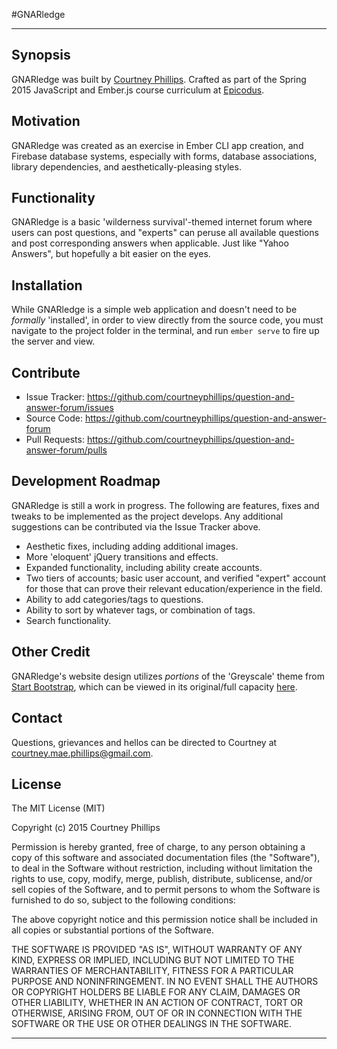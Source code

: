 #GNARledge

---

## Synopsis

GNARledge was built by [Courtney Phillips](https://github.com/courtneymaepdx). Crafted as part of the Spring 2015 JavaScript and Ember.js course curriculum at [Epicodus](https://www.epicodus.com/).

## Motivation

GNARledge was created as an exercise in Ember CLI app creation, and Firebase database systems, especially with forms, database associations, library dependencies, and aesthetically-pleasing styles.

## Functionality

GNARledge is a basic 'wilderness survival'-themed internet forum where users can post questions, and "experts" can peruse all available questions and post corresponding answers when applicable. Just like "Yahoo Answers", but hopefully a bit easier on the eyes.

## Installation

While GNARledge is a simple web application and doesn't need to be _formally_ 'installed', in order to view directly from the source code, you must navigate to the project folder in the terminal, and run `ember serve` to fire up the server and view.

## Contribute

- Issue Tracker: https://github.com/courtneyphillips/question-and-answer-forum/issues
- Source Code: https://github.com/courtneyphillips/question-and-answer-forum
- Pull Requests: https://github.com/courtneyphillips/question-and-answer-forum/pulls

## Development Roadmap

GNARledge is still a work in progress. The following are features, fixes and tweaks to be implemented as the project develops. Any additional suggestions can be contributed via the Issue Tracker above.

- Aesthetic fixes, including adding additional images.
- More 'eloquent' jQuery transitions and effects.
- Expanded functionality, including ability create accounts.
- Two tiers of accounts; basic user account, and verified "expert" account for those that can prove their relevant education/experience in the field.
- Ability to add categories/tags to questions.
- Ability to sort by whatever tags, or combination of tags.
- Search functionality.

## Other Credit

GNARledge's website design utilizes _portions_ of the 'Greyscale' theme from [Start Bootstrap](http://startbootstrap.com/), which can be viewed in its original/full capacity [here](https://github.com/IronSummitMedia/startbootstrap-grayscale).

## Contact

Questions, grievances and hellos can be directed to Courtney at <courtney.mae.phillips@gmail.com>.

## License

The MIT License (MIT)

Copyright (c) 2015 Courtney Phillips

Permission is hereby granted, free of charge, to any person obtaining a copy
of this software and associated documentation files (the "Software"), to deal
in the Software without restriction, including without limitation the rights
to use, copy, modify, merge, publish, distribute, sublicense, and/or sell
copies of the Software, and to permit persons to whom the Software is
furnished to do so, subject to the following conditions:

The above copyright notice and this permission notice shall be included in
all copies or substantial portions of the Software.

THE SOFTWARE IS PROVIDED "AS IS", WITHOUT WARRANTY OF ANY KIND, EXPRESS OR
IMPLIED, INCLUDING BUT NOT LIMITED TO THE WARRANTIES OF MERCHANTABILITY,
FITNESS FOR A PARTICULAR PURPOSE AND NONINFRINGEMENT. IN NO EVENT SHALL THE
AUTHORS OR COPYRIGHT HOLDERS BE LIABLE FOR ANY CLAIM, DAMAGES OR OTHER
LIABILITY, WHETHER IN AN ACTION OF CONTRACT, TORT OR OTHERWISE, ARISING FROM,
OUT OF OR IN CONNECTION WITH THE SOFTWARE OR THE USE OR OTHER DEALINGS IN
THE SOFTWARE.

---
